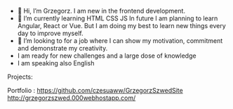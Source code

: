 - 👋 Hi, I’m Grzegorz. I am new in the frontend development.
- 🌱 I’m currently learning HTML CSS JS In future I am planning to learn Angular, React or Vue.
But I am doing my best to learn new things every day to improve myself. 
- 💞️ I’m looking to for a job where I can show my motivation, commitment and demonstrate my creativity.
- I am ready for new challenges and a large dose of knowledge
- I am speaking also English 

Projects:

Portfolio : https://github.com/czesuaww/GrzegorzSzwedSite    
http://grzegorzszwed.000webhostapp.com/
